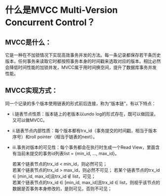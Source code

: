 # 什么是MVCC Multi-Version Concurrent Control？

## MVCC是什么：

它是一种在不加锁情况下实现高效事务并发的方法。每一条记录都保存若干条历史版本，任何事务来读取它时都按照事务本身的时间戳来选取对应的版本。相比必然会降低时间性能的加锁并发，MVCC属于用时间换空间，提升了数据库事务并发性能。

## MVCC实现方式：

同一个记录的多个版本使用链表的形式前后连接，称为“版本链”，有以下特点：
 
 - i.链表节点性质：版本链上的老版本以undo log的形式存在，既可以做回滚，又可以做MVCC。
 - ii.链表节点内部性质：每个版本都有trx_id（事务提交的时间戳，相当于版本序号）和roll pointer（相当于链表的next）。
 - iii.事务对版本的可见性：每个事务都会在执行时生成一个Read View，里面含有当前未提交的事务id列表list = {min_id, ..., max_id}。  
    
    
    若某个链表节点的trx_id < min_id，则必然可见；  
    若某个链表节点的trx_id > max_id，则必然不可见；
    若某个链表节点的trx_id ∈ [min_id, max_id]且trx_id ∉ list，可见；  
    若某个链表节点的trx_id ∈ [min_id, max_id]且trx_id ∈ list，则视乎该节点的数据是否事务本身修改的，是则可见，否则不可见；
